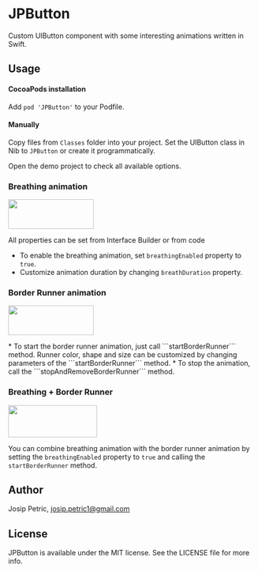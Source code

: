 JPButton
==============

Custom UIButton component with some interesting animations written in Swift.

## Usage

#### CocoaPods installation
Add ```pod 'JPButton'``` to your Podfile.

#### Manually
Copy files from ```Classes``` folder into your project. Set the UIButton class in Nib to ```JPButton``` or create it programmatically.

Open the demo project to check all available options.

### Breathing animation
<p align="left"><img width="173" height="60" src="Screenshots/breathing.gif"/></p>
All properties can be set from Interface Builder or from code

* To enable the breathing animation, set ```breathingEnabled``` property to ```true```.
* Customize animation duration by changing ```breathDuration``` property.

### Border Runner animation
<p align="left"><img width="173" height="60" src="Screenshots/border-runner.gif"/></p>
* To start the border runner animation, just call ```startBorderRunner``` method. Runner color, shape and size can be customized by changing parameters of the ```startBorderRunner``` method.
* To stop the animation, call the ```stopAndRemoveBorderRunner``` method.

### Breathing + Border Runner 

<p align="left"><img width="180" height="65" src="Screenshots/border-runner-breathing.gif"/></p>

You can combine breathing animation with the border runner animation by setting the ```breathingEnabled``` property to ```true``` and calling the ```startBorderRunner``` method.

## Author

Josip Petric, josip.petric1@gmail.com

## License

JPButton is available under the MIT license. See the LICENSE file for more info.
